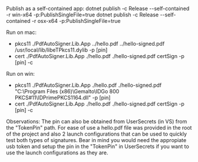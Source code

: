 ﻿Publish as a self-contained app:
dotnet publish -c Release --self-contained -r win-x64 -p:PublishSingleFile=true
dotnet publish -c Release --self-contained -r osx-x64 -p:PublishSingleFile=true

Run on mac:
- pkcs11
./PdfAutoSigner.Lib.App ../hello.pdf ../hello-signed.pdf /usr/local/lib/libeTPkcs11.dylib -p [pin]
- cert
./PdfAutoSigner.Lib.App ./hello.pdf ./hello-signed.pdf certSign -p [pin] -c

Run on win:
- pkcs11
./PdfAutoSigner.Lib.App ./hello.pdf ./hello-signed.pdf "C:\Program Files (x86)\Gemalto\IDGo 800 PKCS#11\IDPrimePKCS1164.dll" -p [pin]
- cert
./PdfAutoSigner.Lib.App ./hello.pdf ./hello-signed.pdf certSign -p [pin] -c

Observations:
The pin can also be obtained from UserSecrets (in VS) from the "TokenPin" path.
For ease of use a hello.pdf file was provided in the root of the project and also 2 launch configurations that can be used to quickly test both types of signatures. Bear in mind you would need the appropiate usb token and setup the pin in the "TokenPin" in UserSecrets if you want to use the launch configurations as they are.